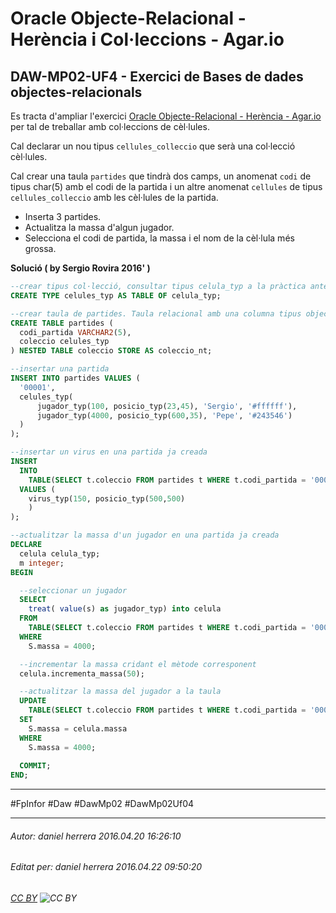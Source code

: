 # Oracle Objecte-Relacional - Herència i Col·leccions - Agar.io 
## DAW-MP02-UF4 - Exercici de Bases de dades objectes-relacionals
Es tracta d'ampliar l'exercici [Oracle Objecte-Relacional - Herència - Agar.io](/DAW/DAW-MP02/DAW-MP02-UF4/oracle-objecte-relacional-herencia-agario/readme.md) per tal de treballar amb col·leccions de cèl·lules.

Cal declarar un nou tipus `cellules_colleccio` que serà una col·lecció cèl·lules.

Cal crear una taula `partides` que tindrà dos camps, un anomenat `codi` de tipus char(5) amb el codi de la partida i un altre anomenat `cellules` de tipus `cellules_colleccio` amb les cèl·lules de la partida.

* Inserta 3 partides.
* Actualitza la massa d'algun jugador.
* Selecciona el codi de partida, la massa i el nom de la cèl·lula més grossa.

**Solució  ( by Sergio Rovira 2016' )**



```sql
--crear tipus col·lecció, consultar tipus celula_typ a la pràctica anterior
CREATE TYPE celules_typ AS TABLE OF celula_typ;

--crear taula de partides. Taula relacional amb una columna tipus objecte 
CREATE TABLE partides (
  codi_partida VARCHAR2(5),
  coleccio celules_typ
) NESTED TABLE coleccio STORE AS coleccio_nt;

--insertar una partida
INSERT INTO partides VALUES (
  '00001', 
  celules_typ(
      jugador_typ(100, posicio_typ(23,45), 'Sergio', '#ffffff'), 
      jugador_typ(4000, posicio_typ(600,35), 'Pepe', '#243546')
  )
);

--insertar un virus en una partida ja creada
INSERT 
  INTO 
    TABLE(SELECT t.coleccio FROM partides t WHERE t.codi_partida = '00001') 
  VALUES (
    virus_typ(150, posicio_typ(500,500)
    )
);

--actualitzar la massa d'un jugador en una partida ja creada
DECLARE
  celula celula_typ;
  m integer;
BEGIN

  --seleccionar un jugador
  SELECT 
    treat( value(s) as jugador_typ) into celula   
  FROM 
    TABLE(SELECT t.coleccio FROM partides t WHERE t.codi_partida = '00001') S 
  WHERE 
    S.massa = 4000;

  --incrementar la massa cridant el mètode corresponent
  celula.incrementa_massa(50);

  --actualitzar la massa del jugador a la taula
  UPDATE 
    TABLE(SELECT t.coleccio FROM partides t WHERE t.codi_partida = '00001') S 
  SET 
    S.massa = celula.massa
  WHERE 
    S.massa = 4000;
  
  COMMIT;
END;

```

---

#FpInfor #Daw #DawMp02 #DawMp02Uf04

---

###### Autor: daniel herrera 2016.04.20 16:26:10
###### Editat per: daniel herrera 2016.04.22 09:50:20
###### [CC BY](https://creativecommons.org/licenses/by/4.0/) ![CC BY](https://licensebuttons.net/l/by/3.0/80x15.png)
